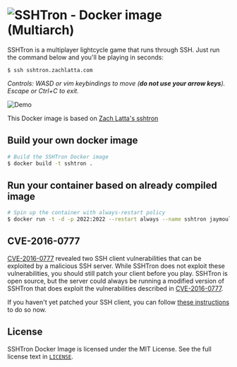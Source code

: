 # ![SSHTron](https://cdn.rawgit.com/zachlatta/sshtron/master/logo.svg) - Docker image (Multiarch)

SSHTron is a multiplayer lightcycle game that runs through SSH. Just run the command below and you'll be playing in seconds:

    $ ssh sshtron.zachlatta.com

_Controls: WASD or vim keybindings to move (**do not use your arrow keys**). Escape or Ctrl+C to exit._

![Demo](https://cdn.rawgit.com/zachlatta/sshtron/master/static/img/gameplay.gif)

This Docker image is based on [Zach Latta's sshtron](https://github.com/zachlatta/sshtron)

Build your own docker image
---------------------------
```sh
# Build the SSHTron Docker image
$ docker build -t sshtron .
```

Run your container based on already compiled image
--------------------------------------------------
```sh
# Spin up the container with always-restart policy
$ docker run -t -d -p 2022:2022 --restart always --name sshtron jaymoulin/sshtron
```

## CVE-2016-0777

[CVE-2016-0777](https://www.qualys.com/2016/01/14/cve-2016-0777-cve-2016-0778/openssh-cve-2016-0777-cve-2016-0778.txt)
revealed two SSH client vulnerabilities that can be exploited by a malicious SSH server. While SSHTron does not exploit
these vulnerabilities, you should still patch your client before you play. SSHTron is open source, but the server
could always be running a modified version of SSHTron that does exploit the vulnerabilities described
in [CVE-2016-0777](https://www.qualys.com/2016/01/14/cve-2016-0777-cve-2016-0778/openssh-cve-2016-0777-cve-2016-0778.txt).

If you haven't yet patched your SSH client, you can follow
[these instructions](https://www.jacobtomlinson.co.uk/quick%20tip/2016/01/15/fixing-ssh-vulnerability-CVE-2016-0777/) to do so now.

## License

SSHTron Docker Image is licensed under the MIT License. See the full license text in [`LICENSE`](LICENSE).
